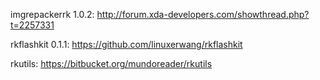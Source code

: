 
imgrepackerrk 1.0.2:  http://forum.xda-developers.com/showthread.php?t=2257331

rkflashkit 0.1.1:  https://github.com/linuxerwang/rkflashkit

rkutils:  https://bitbucket.org/mundoreader/rkutils

